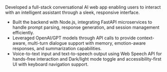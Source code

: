 Developed a full-stack conversational AI web app enabling users to interact with an
intelligent assistant through a sleek, responsive interface.
- Built the backend with Node.js, integrating FastAPI microservices to handle prompt
parsing, response generation, and session management efficiently.
- Leveraged OpenAI/GPT models through API calls to provide context-aware, multi-turn
dialogue support with memory, emotion-aware responses, and summarization
capabilities.
- Voice-to-text input and text-to-speech output using Web Speech API for hands-free
interaction and Dark/light mode toggle and accessibility-first UI with keyboard
navigation support.
